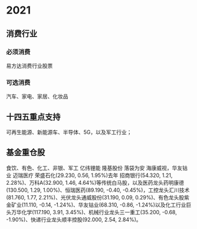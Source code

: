# 2021 
## 消费行业
### 必须消费
易方达消费行业股票
### 可选消费 
汽车、家电、家居、化妆品

## 十四五重点支持
可再生能源、新能源车、半导体、5G，以及军工行业； 

## 基金重仓股
食饮、有色、化工、非银、军工
亿纬锂能
隆基股份 落袋为安
海康威视，华友钴业
迈瑞医疗
荣盛石化(29.230, 0.56, 1.95%)去年
招商银行(54.320, 1.21, 2.28%)、万科A(32.900, 1.46, 4.64%)等传统白马股，以及医药龙头药明康德(130.500, 1.29, 1.00%)、恒瑞医药(89.190, -0.40, -0.45%)，工控龙头汇川技术(81.760, 1.77, 2.21%)、光伏龙头通威股份(31.190, 0.09, 0.29%)、有色龙头股紫金矿业(11.110, -0.14, -1.24%)、华友钴业(68.310, -0.86, -1.24%)以及化工行业巨头万华化学(117.190, 3.91, 3.45%)、机械行业龙头三一重工(35.200, -0.68, -1.90%)、快递行业龙头顺丰控股(92.000, 2.54, 2.84%)。
